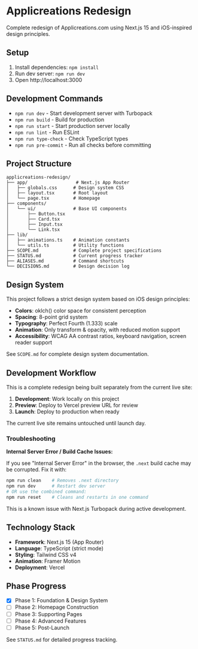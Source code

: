 # Applicreations Redesign

Complete redesign of Applicreations.com using Next.js 15 and iOS-inspired design principles.

## Setup

1. Install dependencies: `npm install`
2. Run dev server: `npm run dev`
3. Open http://localhost:3000

## Development Commands

- `npm run dev` - Start development server with Turbopack
- `npm run build` - Build for production
- `npm run start` - Start production server locally
- `npm run lint` - Run ESLint
- `npm run type-check` - Check TypeScript types
- `npm run pre-commit` - Run all checks before committing

## Project Structure

```
applicreations-redesign/
├── app/                  # Next.js App Router
│   ├── globals.css      # Design system CSS
│   ├── layout.tsx       # Root layout
│   └── page.tsx         # Homepage
├── components/
│   └── ui/              # Base UI components
│       ├── Button.tsx
│       ├── Card.tsx
│       ├── Input.tsx
│       └── Link.tsx
├── lib/
│   ├── animations.ts    # Animation constants
│   └── utils.ts         # Utility functions
├── SCOPE.md             # Complete project specifications
├── STATUS.md            # Current progress tracker
├── ALIASES.md           # Command shortcuts
└── DECISIONS.md         # Design decision log
```

## Design System

This project follows a strict design system based on iOS design principles:

- **Colors**: oklch() color space for consistent perception
- **Spacing**: 8-point grid system
- **Typography**: Perfect Fourth (1.333) scale
- **Animation**: Only transform & opacity, with reduced motion support
- **Accessibility**: WCAG AA contrast ratios, keyboard navigation, screen reader support

See `SCOPE.md` for complete design system documentation.

## Development Workflow

This is a complete redesign being built separately from the current live site:

1. **Development**: Work locally on this project
2. **Preview**: Deploy to Vercel preview URL for review
3. **Launch**: Deploy to production when ready

The current live site remains untouched until launch day.

### Troubleshooting

**Internal Server Error / Build Cache Issues:**

If you see "Internal Server Error" in the browser, the `.next` build cache may be corrupted. Fix it with:

```bash
npm run clean    # Removes .next directory
npm run dev      # Restart dev server
# OR use the combined command:
npm run reset    # Cleans and restarts in one command
```

This is a known issue with Next.js Turbopack during active development.

## Technology Stack

- **Framework**: Next.js 15 (App Router)
- **Language**: TypeScript (strict mode)
- **Styling**: Tailwind CSS v4
- **Animation**: Framer Motion
- **Deployment**: Vercel

## Phase Progress

- [x] Phase 1: Foundation & Design System
- [ ] Phase 2: Homepage Construction
- [ ] Phase 3: Supporting Pages
- [ ] Phase 4: Advanced Features
- [ ] Phase 5: Post-Launch

See `STATUS.md` for detailed progress tracking.
